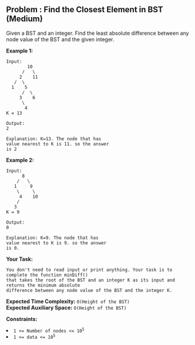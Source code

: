 ## Problem : Find the Closest Element in BST (Medium)
Given a BST and an integer. Find the least absolute difference between any node value of the BST and the given integer.

**Example 1:**
```
Input:
        10
      /   \
     2    11
   /  \ 
  1    5
      /  \
     3    6
      \
       4
K = 13

Output: 
2

Explanation: K=13. The node that has
value nearest to K is 11. so the answer
is 2
```

**Example 2:**
```
Input:
      8
    /   \
   1     9
    \     \
     4    10
    /
   3
K = 9

Output: 
0

Explanation: K=9. The node that has
value nearest to K is 9. so the answer
is 0.
```

**Your Task:**
```
You don't need to read input or print anything. Your task is to complete the function minDiff() 
that takes the root of the BST and an integer K as its input and returns the minimum absolute
difference between any node value of the BST and the integer K.
```

**Expected Time Complexity:** ```O(Height of the BST)```<br>
**Expected Auxiliary Space:** ```O(Height of the BST)```

**Constraints:**
<li><code>1 <= Number of nodes <= 10<sup>5</sup></code></li>
<li><code>1 <= data <= 10<sup>5</sup></code></li>

